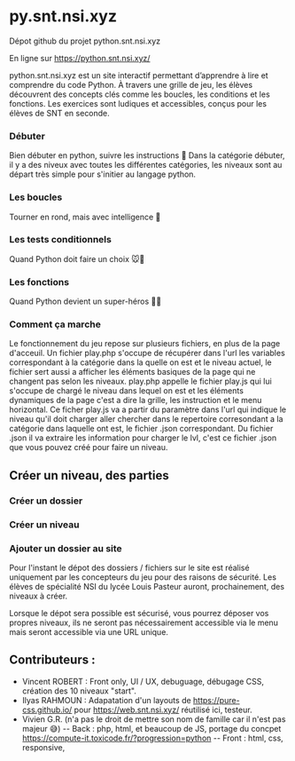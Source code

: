 # py.snt.nsi.xyz

Dépot github du projet python.snt.nsi.xyz

En ligne sur https://python.snt.nsi.xyz/


python.snt.nsi.xyz est un site interactif permettant d’apprendre à lire et comprendre du code Python. À travers une grille de jeu, les élèves découvrent des concepts clés comme les boucles, les conditions et les fonctions. Les exercices sont ludiques et accessibles, conçus pour les élèves de SNT en seconde.


### Débuter
Bien débuter en python, suivre les instructions 🚀
Dans la catégorie débuter, il y a des niveux avec toutes les différentes catégories, les niveaux sont au départ très simple pour s'initier au langage python.

### Les boucles
Tourner en rond, mais avec intelligence 🔄

### Les tests conditionnels
Quand Python doit faire un choix 🐭🧀

### Les fonctions
Quand Python devient un super-héros 🦸‍♂️

### Comment ça marche

Le fonctionnement du jeu repose sur plusieurs fichiers, en plus de la page d'acceuil.
Un fichier play.php s'occupe de récupérer dans l'url les variables correspondant à la catégorie dans la quelle on est et le niveau actuel, le fichier sert aussi a afficher les éléments basiques de la page qui ne changent pas selon les niveaux. play.php appelle le fichier play.js qui lui s'occupe de chargé le niveau dans lequel on est et les éléments dynamiques de la page c'est a dire la grille, les instruction et le menu horizontal. Ce ficher play.js va a partir du paramètre dans l'url qui indique le niveau qu'il doit charger aller chercher dans le repertoire corresondant a la catégorie dans laquelle ont est, le fichier .json correspondant. Du fichier .json il va extraire les information pour charger le lvl, c'est ce fichier .json que vous pouvez créé pour faire un niveau.

## Créer un niveau, des parties

### Créer un dossier

### Créer un niveau

### Ajouter un dossier au site

Pour l'instant le dépot des dossiers / fichiers sur le site est réalisé uniquement par les concepteurs du jeu pour des raisons de sécurité.
Les élèves de spécialité NSI du lycée Louis Pasteur auront, prochainement, des niveaux à créer. 

Lorsque le dépot sera possible est sécurisé, vous pourrez déposer vos propres niveaux, ils ne seront pas nécessairement accessible via le menu mais seront accessible via une URL unique.




## Contributeurs :
- Vincent ROBERT : Front only, UI / UX, debuguage, débugage CSS, création des 10 niveaux "start". 
- Ilyas RAHMOUN : Adapatation d'un layouts de https://pure-css.github.io/ pour https://web.snt.nsi.xyz/ réutilisé ici, testeur.
- Vivien G.R. (n'a pas le droit de mettre son nom de famille car il n'est pas majeur 😅)
-- Back : php, html, et beaucoup de JS, portage du concpet https://compute-it.toxicode.fr/?progression=python
-- Front : html, css, responsive, 
